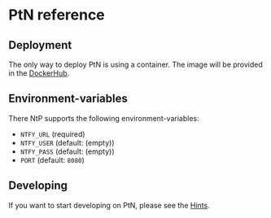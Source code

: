 # PtN reference

## Deployment

The only way to deploy PtN is using a container.
The image will be provided in the [DockerHub](https://hub.docker.com/repository/docker/aniondev/ptn/general).

## Environment-variables

There NtP supports the following environment-variables:

- `NTFY_URL`  (required)
- `NTFY_USER` (default: (empty))
- `NTFY_PASS` (default: (empty))
- `PORT` (default: `8080`)

## Developing

If you want to start developing on PtN, please see the [Hints](./Hints.md).
